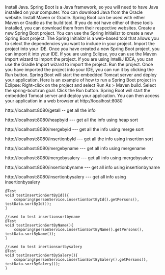 Install Java.
Spring Boot is a Java framework, so you will need to have Java installed on your computer. You can download Java from the Oracle website.
Install Maven or Gradle.
Spring Boot can be used with either Maven or Gradle as the build tool. If you do not have either of these tools installed, you can download them from their respective websites.
Create a new Spring Boot project.
You can use the Spring Initializr to create a new Spring Boot project. The Spring Initializr is a web-based tool that allows you to select the dependencies you want to include in your project.
Import the project into your IDE.
Once you have created a new Spring Boot project, you can import it into your IDE. If you are using Eclipse, you can use the Maven Import wizard to import the project. If you are using IntelliJ IDEA, you can use the Gradle Import wizard to import the project.
Run the project.
Once you have imported the project into your IDE, you can run it by clicking the Run button. Spring Boot will start the embedded Tomcat server and deploy your application.
Here is an example of how to run a Spring Boot project in Eclipse:
Right-click on the project and select Run As > Maven build.
Select the spring-boot:run goal.
Click the Run button.
Spring Boot will start the embedded Tomcat server and deploy your application. You can then access your application in a web browser at 
http://localhost:8080

http://localhost:8080/getall -- get all the info 

http://localhost:8080/heapbyid --- get all the info using heap sort

http://localhost:8080/mergebyid --- get all the info using merge sort

http://localhost:8080/insertionbyId --- get all the info using insertion sort

http://localhost:8080/mergebyname  --- get all info using mergename

http://localhost:8080/mergebysalery --- get all info using mergebysalery

http://localhost:8080/insertionbyname ---  get all info using  insertionbyname

http://localhost:8080/insertionbysalery --- get all info using insertionbysalery

    @Test
	void testInsertionSortById(){
		comparing(personService.insertionSortById().getPersons(), testData.sortById());
	}

	//used to test insertionsortbyname
	@Test
	void testInsertionSortByName(){
		comparing(personService.insertionSortByName().getPersons(), testData.sortByName());
	}

	//used to test inertionsortbysalery
	@Test
	void testInsertionSortBySalery(){
		comparing(personService.insertionSortBySalery().getPersons(), testData.sortBySalery());
	}